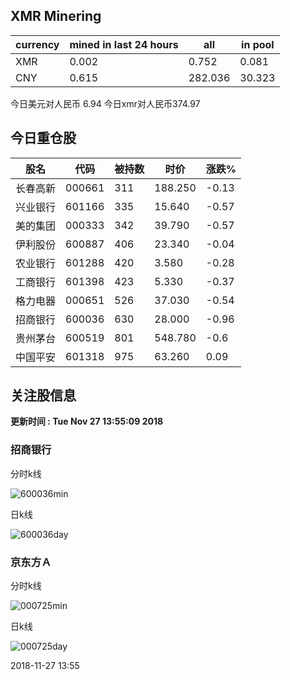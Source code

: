 ## XMR Minering

|currency|mined in last 24 hours|all|in pool|
|---|---|---|---|
|XMR|0.002|0.752|0.081|
|CNY|0.615|282.036|30.323|

今日美元对人民币 6.94	今日xmr对人民币374.97


## 今日重仓股 

|股名|代码|被持数|时价|涨跌%|
|---|---|---|---|---|
|长春高新|000661|311|188.250|-0.13|
|兴业银行|601166|335|15.640|-0.57|
|美的集团|000333|342|39.790|-0.57|
|伊利股份|600887|406|23.340|-0.04|
|农业银行|601288|420|3.580|-0.28|
|工商银行|601398|423|5.330|-0.37|
|格力电器|000651|526|37.030|-0.54|
|招商银行|600036|630|28.000|-0.96|
|贵州茅台|600519|801|548.780|-0.6|
|中国平安|601318|975|63.260|0.09|

## 关注股信息
**更新时间 : Tue Nov 27 13:55:09 2018**
### 招商银行 
分时k线

![600036min](http://image.sinajs.cn/newchart/min/n/sh600036.gif)

日k线

![600036day](http://image.sinajs.cn/newchart/daily/n/sh600036.gif)

### 京东方Ａ 
分时k线

![000725min](http://image.sinajs.cn/newchart/min/n/sz000725.gif)

日k线

![000725day](http://image.sinajs.cn/newchart/daily/n/sz000725.gif)

2018-11-27 13:55